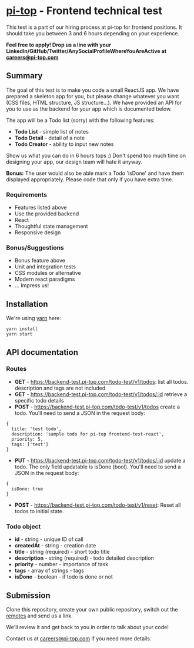 # [pi-top](https://pi-top.com) - Frontend technical test

This test is a part of our hiring process at pi-top for frontend positions. It should take you between 3 and 6 hours depending on your experience.

**Feel free to apply! Drop us a line with your LinkedIn/GitHub/Twitter/AnySocialProfileWhereYouAreActive at careers@pi-top.com**


## Summary
The goal of this test is to make you code a small ReactJS app. We have prepared a skeleton app for you, but please change whatever you want (CSS files, HTML structure, JS structure...). We have provided an API for you to use as the backend for your app which is documented below.

The app will be a Todo list (sorry) with the following features:
- **Todo List** - simple list of notes
- **Todo Detail** - detail of a note
- **Todo Creator** - ability to input new notes

Show us what you can do in 6 hours tops :) Don't spend too much time on designing your app, our design team will hate it anyway.

**Bonus:** The user would also be able mark a Todo 'isDone' and have them displayed appropriately. Please code that only if you have extra time.

### Requirements
- Features listed above
- Use the provided backend
- React
- Thoughtful state management
- Responsive design

### Bonus/Suggestions
- Bonus feature above
- Unit and integration tests
- CSS modules or alternative
- Modern react paradigms
- ... Impress us!


## Installation
We're using [yarn](https://yarnpkg.com) here:
```
yarn install
yarn start
```


## API documentation
### Routes
- **GET** - https://backend-test.pi-top.com/todo-test/v1/todos: list all todos. description and tags are not included
- **GET** - https://backend-test.pi-top.com/todo-test/v1/todos/:id retrieve a specific todo details
- **POST** - https://backend-test.pi-top.com/todo-test/v1/todos create a todo. You'll need to send a JSON in the request body:
```
{
  title: 'test todo',
  description: 'sample todo for pi-top frontend-test-react',
  priority: 5,
  tags: ['test']
}
```
- **PUT** - https://backend-test.pi-top.com/todo-test/v1/todos/:id update a todo. The only field updatable is isDone (bool). You'll need to send a JSON in the request body:
```
{
  isDone: true
}
```
- **POST** - https://backend-test.pi-top.com/todo-test/v1/reset: Reset all todos to initial state.

### Todo object
- **id** - string - unique ID of call
- **createdAt** - string - creation date
- **title** - string (required) - short todo title
- **description** - string (required) - todo detailed description
- **priority** - number - importance of task
- **tags** - array of strings - tags
- **isDone** - boolean - if todo is done or not


## Submission
Clone this repository, create your own public repository, switch out the [remotes](https://git-scm.com/book/en/v2/Git-Basics-Working-with-Remotes) and send us a link.

We'll review it and get back to you in order to talk about your code!

Contact us at careers@pi-top.com if you need more details.

